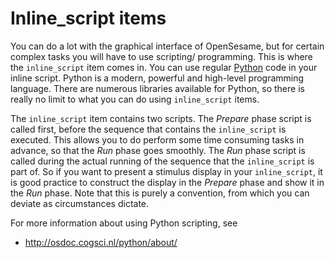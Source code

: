 # Inline_script items

You can do a lot with the graphical interface of OpenSesame, but for certain complex tasks you will have to use scripting/ programming. This is where the `inline_script` item comes in. You can use regular [Python](http://www.python.org) code in your inline script. Python is a modern, powerful and high-level programming language. There are numerous libraries available for Python, so there is really no limit to what you can do using `inline_script` items.

The `inline_script` item contains two scripts. The *Prepare* phase script is called first, before the sequence that contains the `inline_script` is executed. This allows you to do perform some time consuming tasks in advance, so that the *Run* phase goes smoothly. The *Run* phase script is called during the actual running of the sequence that the `inline_script`
is part of. So if you want to present a stimulus display in your `inline_script`, it is good practice to construct the display in the *Prepare* phase and show it in the *Run* phase. Note that this is purely a convention, from which you can deviate as circumstances dictate.

For more information about using Python scripting, see

- <http://osdoc.cogsci.nl/python/about/>
